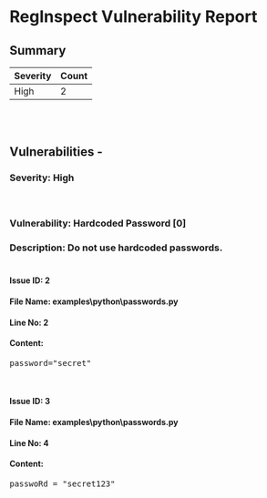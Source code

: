 # **RegInspect Vulnerability Report**



## **Summary**</br>

| **Severity** | **Count** |
| -------- | ----- |
| High | 2 |
</br></br>

## **Vulnerabilities** -



### **Severity: High**</br>

#### </br>

### **Vulnerability: Hardcoded Password [0]**
### **Description**: Do not use hardcoded passwords.</br></br>

#### **Issue ID**: 2


#### **File Name**: examples\python\passwords.py
#### **Line No**: 2
#### **Content**: 
<pre>
password="secret"</pre></br>


#### **Issue ID**: 3


#### **File Name**: examples\python\passwords.py
#### **Line No**: 4
#### **Content**: 
<pre>
passwoRd = "secret123"</pre></br>




